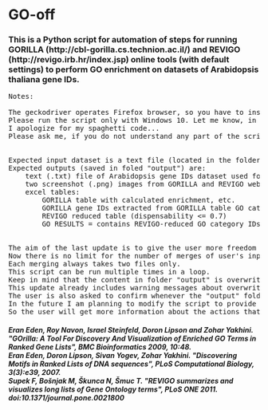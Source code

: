 <h1>
    GO-off
</h1>
<h3>This is a Python script for automation of steps for running GORILLA (http://cbl-gorilla.cs.technion.ac.il/) and REVIGO (http://revigo.irb.hr/index.jsp) online tools (with default settings) to perform GO enrichment on datasets of Arabidopsis thaliana gene IDs.</h3>

<pre>
Notes:

The geckodriver operates Firefox browser, so you have to install this browser before running the script.
Please run the script only with Windows 10. Let me know, in case it is not working on your machine.
I apologize for my spaghetti code...
Please ask me, if you do not understand any part of the script.


Expected input dataset is a text file (located in the folder with script) containing gene IDs separated by newlines 
Expected outputs (saved in foled "output") are:
    text (.txt) file of Arabidopsis gene IDs dataset used for GO analysis (parentheses of the file name shoe the number of IDs)
    two screenshot (.png) images from GORILLA and REVIGO webpages
    excel tables: 
        GORILLA table with calculated enrichment, etc.
        GORILLA gene IDs extracted from GORILLA table GO categories REVIGO table
        REVIGO reduced table (dispensability <= 0.7)
        GO RESULTS = contains REVIGO-reduced GO category IDs and counted numbers (enrichment, ...)


The aim of the last update is to give the user more freedom in selecting and merging user's input datasets.
Now there is no limit for the number of merges of user's input files, so the user can create various merging workflow.
Each merging always takes two files only.
This script can be run multiple times in a loop.
Keep in mind that the content in folder "output" is overwritten with each iteration.
This update already includes warning messages about overwriting the "output" folder and its content.
The user is also asked to confirm whenever the "output" folder and its content is going to be overwritten.
In the future I am planning to modify the script to provide an extra file with history of the user's merging workflow steps.
So the user will get more information about the actions that have been done on the output dataset.
</pre>
<h5>
Eran Eden, Roy Navon, Israel Steinfeld, Doron Lipson and Zohar Yakhini. "GOrilla: A Tool For Discovery And Visualization of Enriched GO Terms in Ranked Gene Lists",
    BMC Bioinformatics 2009, 10:48.<br>
Eran Eden, Doron Lipson, Sivan Yogev, Zohar Yakhini. "Discovering Motifs in Ranked Lists of DNA sequences", PLoS Computational Biology, 3(3):e39, 2007.<br>
Supek F, Bošnjak M, Škunca N, Šmuc T. "REVIGO summarizes and visualizes long lists of Gene Ontology terms", PLoS ONE 2011. doi:10.1371/journal.pone.0021800
</h5>
